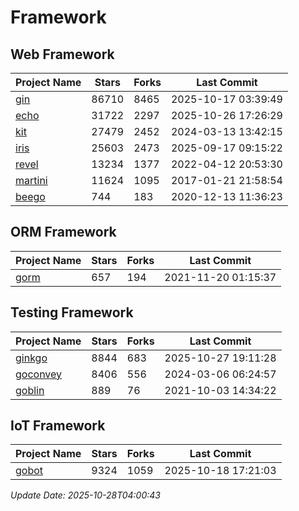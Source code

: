 # Framework

## Web Framework
| Project Name | Stars | Forks | Last Commit |
| ------------ | ----- | ----- | ----------- |
| [gin](https://github.com/gin-gonic/gin) | 86710 | 8465 | 2025-10-17 03:39:49 |
| [echo](https://github.com/labstack/echo) | 31722 | 2297 | 2025-10-26 17:26:29 |
| [kit](https://github.com/go-kit/kit) | 27479 | 2452 | 2024-03-13 13:42:15 |
| [iris](https://github.com/kataras/iris) | 25603 | 2473 | 2025-09-17 09:15:22 |
| [revel](https://github.com/revel/revel) | 13234 | 1377 | 2022-04-12 20:53:30 |
| [martini](https://github.com/go-martini/martini) | 11624 | 1095 | 2017-01-21 21:58:54 |
| [beego](https://github.com/astaxie/beego) | 744 | 183 | 2020-12-13 11:36:23 |

## ORM Framework
| Project Name | Stars | Forks | Last Commit |
| ------------ | ----- | ----- | ----------- |
| [gorm](https://github.com/jinzhu/gorm) | 657 | 194 | 2021-11-20 01:15:37 |

## Testing Framework
| Project Name | Stars | Forks | Last Commit |
| ------------ | ----- | ----- | ----------- |
| [ginkgo](https://github.com/onsi/ginkgo) | 8844 | 683 | 2025-10-27 19:11:28 |
| [goconvey](https://github.com/smartystreets/goconvey) | 8406 | 556 | 2024-03-06 06:24:57 |
| [goblin](https://github.com/franela/goblin) | 889 | 76 | 2021-10-03 14:34:22 |

## IoT Framework
| Project Name | Stars | Forks | Last Commit |
| ------------ | ----- | ----- | ----------- |
| [gobot](https://github.com/hybridgroup/gobot) | 9324 | 1059 | 2025-10-18 17:21:03 |

*Update Date: 2025-10-28T04:00:43*